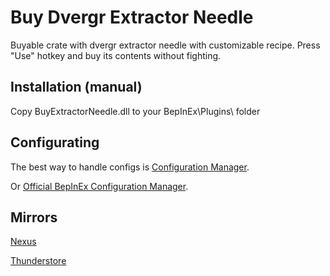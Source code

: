 # Buy Dvergr Extractor Needle

Buyable crate with dvergr extractor needle with customizable recipe. Press "Use" hotkey and buy its contents without fighting.

## Installation (manual)
Copy BuyExtractorNeedle.dll to your BepInEx\Plugins\ folder

## Configurating
The best way to handle configs is [Configuration Manager](https://thunderstore.io/c/valheim/p/shudnal/ConfigurationManager/).

Or [Official BepInEx Configuration Manager](https://valheim.thunderstore.io/package/Azumatt/Official_BepInEx_ConfigurationManager/).

## Mirrors
[Nexus](https://www.nexusmods.com/valheim/mods/2850)

[Thunderstore](https://valheim.thunderstore.io/package/shudnal/BuyDvergrExtractorNeedle/)